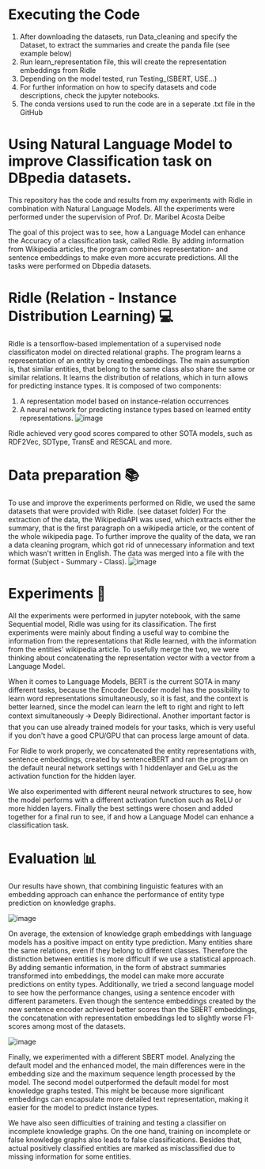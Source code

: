 # Executing the Code
1. After downloading the datasets, run Data_cleaning and specify the Dataset, to extract the summaries and create the panda file (see example below)
2. Run learn_representation file, this will create the representation embeddings from Ridle
3. Depending on the model tested, run Testing_(SBERT, USE...)
4. For further information on how to specify datasets and code descriptions, check the jupyter notebooks.
5. The conda versions used to run the code are in a seperate .txt file in the GitHub

# Using Natural Language Model to improve Classification task on DBpedia datasets.
This repository has the code and results from my experiments with Ridle in combination with Natural Language Models.
All the experiments were performed under the supervision of Prof. Dr. Maribel Acosta Deibe

The goal of this project was to see, how a Language Model can enhance the Accuracy of a classification task, called Ridle. By adding information from Wikipedia articles, the program combines representation- and sentence embeddings to make even more accurate predictions. All the tasks were performed on Dbpedia datasets.

# Ridle (Relation - Instance Distribution Learning) 💻
Ridle is a tensorflow-based implementation of a supervised node classificaton model on directed relational graphs. The program learns a representation of an entity by creating embeddings. The main assumption is, that similar entities, that belong to the same class also share the same or similar relations. It learns the distribution of relations, which in turn allows for predicting instance types. It is composed of two components: 
1. A representation model based on instance-relation occurrences 
2. A neural network for predicting instance types based on learned entity representations.
![image](https://user-images.githubusercontent.com/81161341/148765750-7c447177-d4b1-4ce8-bc4e-7a89fa956e50.png)

Ridle achieved very good scores compared to other SOTA models, such as RDF2Vec, SDType, TransE and RESCAL and more. 

# Data preparation 📚
To use and improve the experiments performed on Ridle, we used the same datasets that were provided with Ridle. (see dataset folder) For the extraction of the data, the WikipediaAPI was used, which extracts either the summary, that is the first paragraph on a wikipedia article, or the content of the whole wikipedia page. To further improve the quality of the data, we ran a data cleaning program, which got rid of unnecessary information and text which wasn't written in English. The data was merged into a file with the format (Subject - Summary - Class).
![image](https://user-images.githubusercontent.com/81161341/148771055-83ee2563-e941-49d7-950b-89f838b2f743.png)

# Experiments :wrench:
All the experiments were performed in jupyter notebook, with the same Sequential model, Ridle was using for its classification.
The first experiments were mainly about finding a useful way to combine the information from the representations that Ridle learned, with the information from the entities' wikipedia article. To usefully merge the two, we were thinking about concatenating the representation vector with a vector from a Language Model.

When it comes to Language Models, BERT is the current SOTA in many different tasks, because the Encoder Decoder model has the possibility to learn word representations simultaneously, so it is fast, and the context is better learned, since the model can learn the left to right and right to left context simultaneously 🡪 Deeply Bidirectional.
Another important factor is that you can use already trained models for your tasks, which is very useful if you don't have a good CPU/GPU that can process large amount of data.

For Ridle to work properly, we concatenated the entity representations with, sentence embeddings, created by sentenceBERT and ran the program on the default neural network settings with 1 hiddenlayer and GeLu as the activation function for the hidden layer.

We also experimented with different neural network structures to see, how the model performs with a different activation function such as ReLU or more hidden layers.
Finally the best settings were chosen and added together for a final run to see, if and how a Language Model can enhance a classification task.
# Evaluation :bar_chart:
Our results have shown, that combining linguistic features with an embedding approach can
enhance the performance of entity type prediction on knowledge graphs.

![image](https://user-images.githubusercontent.com/81161341/160786163-3392f6d2-9621-43ac-ade0-de807fdb1ad9.png)


On average, the extension of knowledge graph embeddings with language models has a
positive impact on entity type prediction. Many entities share the same relations, even if they
belong to different classes. Therefore the distinction between entities is more difficult if we
use a statistical approach. By adding semantic information, in the form of abstract summaries
transformed into embeddings, the model can make more accurate predictions on entity types.
Additionally, we tried a second language model to see how the performance changes, using
a sentence encoder with different parameters. Even though the sentence embeddings created
by the new sentence encoder achieved better scores than the SBERT embeddings, the concatenation with representation embeddings led to slightly worse F1-scores among most of the
datasets.

![image](https://user-images.githubusercontent.com/81161341/160786249-ef8e9184-9371-4dd9-a433-1baea07b7001.png)


Finally, we experimented with a different SBERT model. Analyzing the default model
and the enhanced model, the main differences were in the embedding size and the maximum
sequence length processed by the model. The second model outperformed
the default model for most knowledge graphs tested. This might be because more significant
embeddings can encapsulate more detailed text representation, making it easier for the model
to predict instance types.

We have also seen difficulties of training and testing a classifier on incomplete knowledge
graphs. On the one hand, training on incomplete or false knowledge graphs also leads to false
classifications. Besides that, actual positively classified entities are marked as misclassified
due to missing information for some entities.
